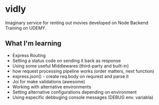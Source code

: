 # vidly
Imaginary service for renting out movies developed on Node Backend Training on UDEMY.

## What I'm learning

* Express Routing
* Setting a status code on sending it back as response
* Using some useful Middlewares (third-party and built-in)
* how request processing pipeline works (order matters, next function)
* express.json() - create req.body on requrest and parse it
* Joi for make validations (awesome)
* Working with alternative environments
* Setting alternative configurations depending on environment
* Using especific debbuging console messages (DEBUG env. variabla)

